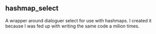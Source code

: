 ## hashmap_select
A wrapper around dialoguer select for use with hashmaps.
I created it because I was fed up with writing the same code a milion times.